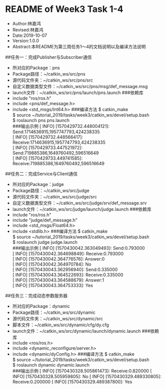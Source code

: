 # README of Week3 Task 1-4
- Author:林嘉鸿
- Revised:林嘉鸿
- Date:2019-10-07
- Version:1.0.0
- Abstract:本README为第三周任务1～4的文档说明以及编译方法说明

##任务一：完成Publisher与Subscriber通信
- 所对应的Package：pns
- Package路径：~/catkin_ws/src/pns
- 源代码文件夹：~/catkin_ws/src/pns/src
- 自定义数据类型文件：~/catkin_ws/src/pns/msg/def_message.msg
- launch文件：~/catkin_ws/src/pns/launch/pns.launch
###依赖库
- include "ros/ros.h"
- include <pns/def_message.h>
- include <std_msgs/Int64.h>
###编译方法
$ catkin_make  
$ source ~/tutorial_2019/tasks/week3/catkin_ws/devel/setup.bash  
$ roslaunch pns pns.launch  
###输出示例
[ INFO] [1570429732.448004121]: Send:1714636915,1957747793,424238335  
[ INFO] [1570429732.448566417]: Receive:1714636915,1957747793,424238335  
[ INFO] [1570429733.447521972]: Send:719885386,1649760492,596516649  
[ INFO] [1570429733.449741585]: Receive:719885386,1649760492,596516649  

##任务二：完成Service与Client通信
- 所对应的Package：judge
- Package路径：~/catkin_ws/src/judge
- 源代码文件夹：~/catkin_ws/src/judge/src
- 自定义数据类型文件：~/catkin_ws/src/judge/srv/def_message.srv
- launch文件：~/catkin_ws/src/judge/launch/judge.launch
###依赖库
- include "ros/ros.h"
- include "judge/def_message.h"
- include <std_msgs/Float64.h>
- include <stdlib.h>
###编译方法
$ catkin_make  
$ source ~/tutorial_2019/tasks/week3/catkin_ws/devel/setup.bash  
$ roslaunch judge judge.launch  
###输出示例
[ INFO] [1570430042.363049493]: Send:0.793000  
[ INFO] [1570430042.364698849]: Receive:0.793000  
[ INFO] [1570430042.364776576]: Answer:0  
[ INFO] [1570430042.364970784]: No  
[ INFO] [1570430043.362956940]: Send:0.335000  
[ INFO] [1570430043.364522693]: Receive:0.335000   
[ INFO] [1570430043.364588679]: Answer:1  
[ INFO] [1570430043.364753333]: Yes  

##任务三：完成动态参数服务器
- 所对应的Package：dynamic
- Package路径：~/catkin_ws/src/dynamic
- 源代码文件夹：~/catkin_ws/src/dynamic/src
- 脚本文件：~/catkin_ws/src/dynamic/cfg/dy.cfg
- launch文件：~/catkin_ws/src/dynamic/launch/dynamic.launch
###依赖库
- include <ros/ros.h>
- include <dynamic_reconfigure/server.h>
- include <dynamic/dyConfig.h>
###编译方法
$ catkin_make  
$ source ~/tutorial_2019/tasks/week3/catkin_ws/devel/setup.bash  
$ roslaunch dynamic dynamic.launch  
###输出示例
[ INFO] [1570430328.505861473]: Receive:0.820000
[ INFO] [1570430328.505959805]: No
[ INFO] [1570430329.489330805]: Receive:0.200000
[ INFO] [1570430329.489387800]: Yes


